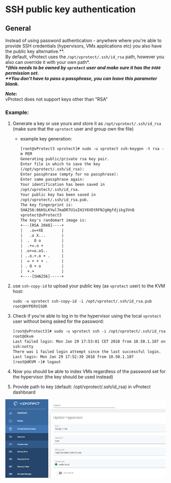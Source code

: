 # SSH public key authentication

## General

Instead of using password authentication - anywhere where you're able to provide SSH credentials \(hypervisors, VMs applications etc\) you also have the public key alternative.\*\*.  
By default, vProtect uses the `/opt/vprotect/.ssh/id_rsa` path, however you also can override it with your own path\*.  
_**\*\(this needs to be owned by `vprotect` user and make sure it has the `0400` permission set.  
\*\*You don't have to pass a passphrase, you can leave this parameter blank.**_

_**Note:**_  
vProtect does not support keys other than "RSA"

### **Example:**

1. Generate a key or use yours and store it as `/opt/vprotect/.ssh/id_rsa` \(make sure that the `vprotect` user and group own the file\)
   * example key generation:

     ```text
     [root@vProtect3 vprotect]# sudo -u vprotect ssh-keygen -t rsa -m PEM
     Generating public/private rsa key pair.
     Enter file in which to save the key (/opt/vprotect/.ssh/id_rsa): 
     Enter passphrase (empty for no passphrase): 
     Enter same passphrase again: 
     Your identification has been saved in /opt/vprotect/.ssh/id_rsa.
     Your public key has been saved in /opt/vprotect/.ssh/id_rsa.pub.
     The key fingerprint is:
     SHA256:86HSLKYwl7maDR7U1oIH1Y6VDtRFNJgHgfdjikg3VnQ vprotect@vProtect3
     The key's randomart image is:
     +---[RSA 2048]----+
     |   .o=+XE        |
     |   .o X...       |
     |  .  O o         |
     |  .+=.o +        |
     | .o+=o.oS..      |
     | ..o.+.o + .     |
     |  = + + + .      |
     | . O + o         |
     |  +.+            |
     +----[SHA256]-----+
     ```
2. use `ssh-copy-id` to upload your public key \(as `vprotect` user\) to the KVM host:

   ```text
   sudo -u vprotect ssh-copy-id -i /opt/vprotect/.ssh/id_rsa.pub root@HYPERVISOR
   ```

3. Check if you're able to log in to the hypervisor using the local `vprotect` user without being asked for the password:

   ```text
   [root@vProtect3]# sudo -u vprotect ssh -i /opt/vprotect/.ssh/id_rsa root@dkvm
   Last failed login: Mon Jan 29 17:53:01 CET 2018 from 10.50.1.107 on ssh:notty
   There was 1 failed login attempt since the last successful login.
   Last login: Mon Jan 29 17:52:39 2018 from 10.50.1.107
   [root@dKVM ~]# logout
   ```

4. Now you should be able to index VMs regardless of the password set for the hypervisor \(the key should be used instead\)
5. Provide path to key \(default: /opt/vprotect/.ssh/id\_rsa\) in vProtect dashboard

![](../../.gitbook/assets/common-tasks-public-authentication.png)

